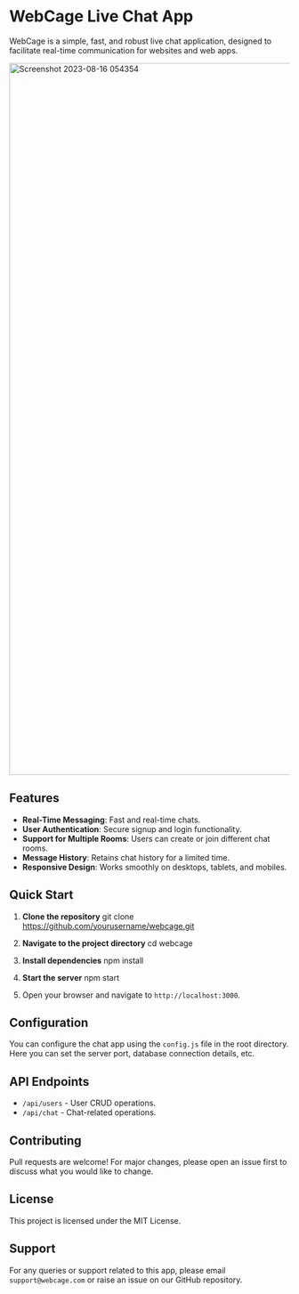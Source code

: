 # WebCage Live Chat App

WebCage is a simple, fast, and robust live chat application, designed to facilitate real-time communication for websites and web apps.

<img width="1280" alt="Screenshot 2023-08-16 054354" src="https://github.com/jcardona321/LiveChat/assets/134986323/220c175e-dd44-4a3b-b45b-c885a5f597c6">


## Features

- **Real-Time Messaging**: Fast and real-time chats.
- **User Authentication**: Secure signup and login functionality.
- **Support for Multiple Rooms**: Users can create or join different chat rooms.
- **Message History**: Retains chat history for a limited time.
- **Responsive Design**: Works smoothly on desktops, tablets, and mobiles.

## Quick Start

1. **Clone the repository**
 git clone https://github.com/yourusername/webcage.git

2. **Navigate to the project directory**
   cd webcage

   
3. **Install dependencies**
   npm install
   
4. **Start the server**
 npm start


5. Open your browser and navigate to `http://localhost:3000`.

## Configuration

You can configure the chat app using the `config.js` file in the root directory. Here you can set the server port, database connection details, etc.

## API Endpoints

- `/api/users` - User CRUD operations.
- `/api/chat` - Chat-related operations.

## Contributing

Pull requests are welcome! For major changes, please open an issue first to discuss what you would like to change.

## License

This project is licensed under the MIT License.

## Support

For any queries or support related to this app, please email `support@webcage.com` or raise an issue on our GitHub repository.



   

   
